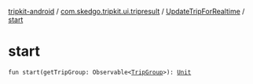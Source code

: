 [tripkit-android](../../index.md) / [com.skedgo.tripkit.ui.tripresult](../index.md) / [UpdateTripForRealtime](index.md) / [start](./start.md)

# start

`fun start(getTripGroup: Observable<`[`TripGroup`](../../skedgo.tripkit.routing/-trip-group/index.md)`>): `[`Unit`](https://kotlinlang.org/api/latest/jvm/stdlib/kotlin/-unit/index.html)